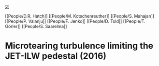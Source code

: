 [🇿](zotero://select/groups/5372906/items/Z7JXGHLJ)

[[People/D.R. Hatch]] [[People/M. Kotschenreuther]] [[People/S. Mahajan]] [[People/P. Valanju]] [[People/F. Jenko]] [[People/D. Told]] [[People/T. Görler]] [[People/S. Saarelma]] 
# Microtearing turbulence limiting the JET-ILW pedestal (2016)

